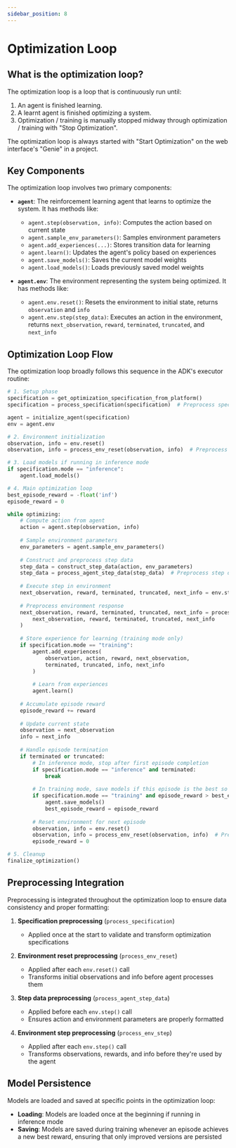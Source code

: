 ```yaml
---
sidebar_position: 8
---
```



# Optimization Loop

## What is the optimization loop?

The optimization loop is a loop that is continuously run until:
1. An agent is finished learning.
2. A learnt agent is finished optimizing a system.
3. Optimization / training is manually stopped midway through optimization / training with "Stop Optimization".

The optimization loop is always started with "Start Optimization" on the web interface's "Genie" in a project.

## Key Components

The optimization loop involves two primary components:

- **`agent`**: The reinforcement learning agent that learns to optimize the system. It has methods like:
  - `agent.step(observation, info)`: Computes the action based on current state
  - `agent.sample_env_parameters()`: Samples environment parameters
  - `agent.add_experiences(...)`: Stores transition data for learning
  - `agent.learn()`: Updates the agent's policy based on experiences
  - `agent.save_models()`: Saves the current model weights
  - `agent.load_models()`: Loads previously saved model weights

- **`agent.env`**: The environment representing the system being optimized. It has methods like:
  - `agent.env.reset()`: Resets the environment to initial state, returns `observation` and `info`
  - `agent.env.step(step_data)`: Executes an action in the environment, returns `next_observation`, `reward`, `terminated`, `truncated`, and `next_info`

## Optimization Loop Flow

The optimization loop broadly follows this sequence in the ADK's executor routine:

```python
# 1. Setup phase
specification = get_optimization_specification_from_platform()
specification = process_specification(specification)  # Preprocess specifications

agent = initialize_agent(specification)
env = agent.env

# 2. Environment initialization
observation, info = env.reset()
observation, info = process_env_reset(observation, info)  # Preprocess initial state

# 3. Load models if running in inference mode
if specification.mode == "inference":
    agent.load_models()

# 4. Main optimization loop
best_episode_reward = -float('inf')
episode_reward = 0

while optimizing:
    # Compute action from agent
    action = agent.step(observation, info)
    
    # Sample environment parameters
    env_parameters = agent.sample_env_parameters()
    
    # Construct and preprocess step data
    step_data = construct_step_data(action, env_parameters)
    step_data = process_agent_step_data(step_data)  # Preprocess step data
    
    # Execute step in environment
    next_observation, reward, terminated, truncated, next_info = env.step(step_data)
    
    # Preprocess environment response
    next_observation, reward, terminated, truncated, next_info = process_env_step(
        next_observation, reward, terminated, truncated, next_info
    )
    
    # Store experience for learning (training mode only)
    if specification.mode == "training":
        agent.add_experiences(
            observation, action, reward, next_observation, 
            terminated, truncated, info, next_info
        )
        
        # Learn from experiences
        agent.learn()
    
    # Accumulate episode reward
    episode_reward += reward
    
    # Update current state
    observation = next_observation
    info = next_info
    
    # Handle episode termination
    if terminated or truncated:
        # In inference mode, stop after first episode completion
        if specification.mode == "inference" and terminated:
            break
        
        # In training mode, save models if this episode is the best so far
        if specification.mode == "training" and episode_reward > best_episode_reward:
            agent.save_models()
            best_episode_reward = episode_reward
        
        # Reset environment for next episode
        observation, info = env.reset()
        observation, info = process_env_reset(observation, info)  # Preprocess reset state
        episode_reward = 0

# 5. Cleanup
finalize_optimization()
```

## Preprocessing Integration

Preprocessing is integrated throughout the optimization loop to ensure data consistency and proper formatting:

1. **Specification preprocessing** (`process_specification`)
   - Applied once at the start to validate and transform optimization specifications

2. **Environment reset preprocessing** (`process_env_reset`)
   - Applied after each `env.reset()` call
   - Transforms initial observations and info before agent processes them

3. **Step data preprocessing** (`process_agent_step_data`)
   - Applied before each `env.step()` call
   - Ensures action and environment parameters are properly formatted

4. **Environment step preprocessing** (`process_env_step`)
   - Applied after each `env.step()` call
   - Transforms observations, rewards, and info before they're used by the agent

## Model Persistence

Models are loaded and saved at specific points in the optimization loop:

- **Loading**: Models are loaded once at the beginning if running in inference mode
- **Saving**: Models are saved during training whenever an episode achieves a new best reward, ensuring that only improved versions are persisted